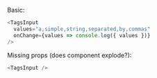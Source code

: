 Basic:

```js
<TagsInput
  values="a,simple,string,separated,by,commas"
  onChange={values => console.log({ values })}
/>
```

Missing props (does component explode?):

```js
<TagsInput />
```

